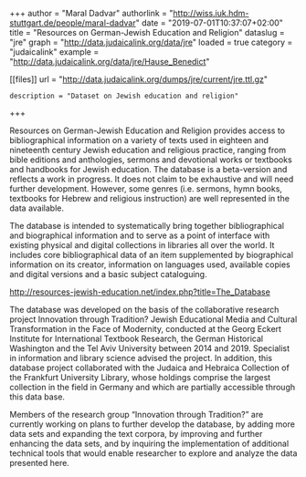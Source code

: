 +++
author = "Maral Dadvar"
authorlink = "http://wiss.iuk.hdm-stuttgart.de/people/maral-dadvar"
date = "2019-07-01T10:37:07+02:00"
title = "Resources on German-Jewish Education and Religion" 
dataslug = "jre"
graph = "http://data.judaicalink.org/data/jre"
loaded = true
category = "judaicalink"
example = "http://data.judaicalink.org/data/jre/Hause_Benedict"


[[files]]
	url = "http://data.judaicalink.org/dumps/jre/current/jre.ttl.gz" 
	
	
	description = "Dataset on Jewish education and religion"
	
	
+++

Resources on German-Jewish Education and Religion provides access to bibliographical information on a variety of texts used in eighteen and nineteenth century Jewish education and religious practice, ranging from bible editions and anthologies, sermons and devotional works or textbooks and handbooks for Jewish education. The database is a beta-version and reflects a work in progress. It does not claim to be exhaustive and will need further development. However, some genres (i.e. sermons, hymn books, textbooks for Hebrew and religious instruction) are well represented in the data available.
<!--more-->
The database is intended to systematically bring together bibliographical and biographical information and to serve as a point of interface with existing physical and digital collections in libraries all over the world. It includes core bibliographical data of an item supplemented by biographical information on its creator, information on languages used, available copies and digital versions and a basic subject cataloguing.

http://resources-jewish-education.net/index.php?title=The_Database

The database was developed on the basis of the collaborative research project Innovation through Tradition? Jewish Educational Media and Cultural Transformation in the Face of Modernity, conducted at the Georg Eckert Institute for International Textbook Research, the German Historical Washington and the Tel Aviv University between 2014 and 2019. Specialist in information and library science advised the project. In addition, this database project collaborated with the Judaica and Hebraica Collection of the Frankfurt University Library, whose holdings comprise the largest collection in the field in Germany and which are partially accessible through this data base.

Members of the research group “Innovation through Tradition?” are currently working on plans to further develop the database, by adding more data sets and expanding the text corpora, by improving and further enhancing the data sets, and by inquiring the implementation of additional technical tools that would enable researcher to explore and analyze the data presented here.